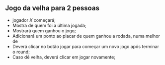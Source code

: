 ## Jogo da velha para 2 pessoas ##
- jogador *X* começará;
- Mostra de quem foi a última jogada;
- Mostrará quem ganhou o jogo;
- Adicionará um ponto ao placar de quem ganhou a rodada, numa melhor de 
- Deverá clicar no botão jogar para começar um novo jogo após terminar o round;
- Caso dê velha, deverá clicar em jogar novamente;
